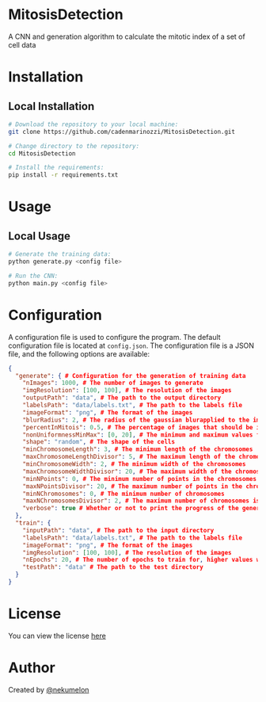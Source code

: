 # MitosisDetection

A CNN and generation algorithm to calculate the mitotic index of a set of cell data

# Installation

## Local Installation

```bash
# Download the repository to your local machine:
git clone https://github.com/cadenmarinozzi/MitosisDetection.git

# Change directory to the repository:
cd MitosisDetection

# Install the requirements:
pip install -r requirements.txt
```

# Usage

## Local Usage

```bash
# Generate the training data:
python generate.py <config file>

# Run the CNN:
python main.py <config file>
```

# Configuration

A configuration file is used to configure the program. The default configuration file is located at `config.json`. The configuration file is a JSON file, and the following options are available:

```json
{
  "generate": { # Configuration for the generation of training data
    "nImages": 1000, # The number of images to generate
    "imgResolution": [100, 100], # The resolution of the images
    "outputPath": "data", # The path to the output directory
    "labelsPath": "data/labels.txt", # The path to the labels file
    "imageFormat": "png", # The format of the images
    "blurRadius": 2, # The radius of the gaussian blurapplied to the images
    "percentInMitois": 0.5, # The percentage of images that should be in mitosis (between 0 and 1)
    "nonUniformnessMinMax": [0, 20], # The minimum and maximum values for the non-uniformness of the cells. The higher the value, the less uniform the shape of the cells will be
    "shape": "random", # The shape of the cells
    "minChromosomeLength": 3, # The minimum length of the chromosomes
    "maxChromosomeLengthDivisor": 5, # The maximum length of the chromosomes is the image width divided by this value
    "minChromosomeWidth": 2, # The minimum width of the chromosomes
    "maxChromosomeWidthDivisor": 20, # The maximum width of the chromosomes is the image width divided by this value
    "minNPoints": 0, # The minimum number of points in the chromosomes
    "maxNPointsDivisor": 20, # The maximum number of points in the chromosomes is the image width divided by this value
    "minNChromosomes": 0, # The minimum number of chromosomes
    "maxNChromosomesDivisor": 2, # The maximum number of chromosomes is the image width divided by this value
    "verbose": true # Whether or not to print the progress of the generation
  },
  "train": {
    "inputPath": "data", # The path to the input directory
    "labelsPath": "data/labels.txt", # The path to the labels file
    "imageFormat": "png", # The format of the images
    "imgResolution": [100, 100], # The resolution of the images
    "nEpochs": 20, # The number of epochs to train for, higher values will result in more accurate results, but will take longer to train
    "testPath": "data" # The path to the test directory
  }
}
```

# License

You can view the license [here](LICENSE)

# Author

Created by [@nekumelon](https://github.com/nekumelon)
